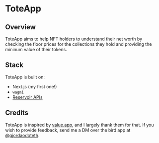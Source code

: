 # ToteApp

## Overview

ToteApp aims to help NFT holders to understand their net worth by checking the floor prices for the collections they hold and providing the mininum value of their tokens.

## Stack

ToteApp is built on:

- Next.js (my first one!)
- `wagmi`
- [Reservoir APIs](https://docs.reservoir.tools/reference/overview)

## Credits

ToteApp is inspired by [value.app](https://value.app/), and I largely thank them for that. If you wish to provide feedback, send me a DM over the bird app at [@gjordaodoteth](https://twitter.com/gjordaodoteth).
